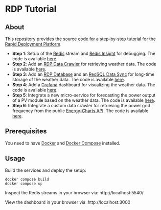 # RDP Tutorial

## About

This repository provides the source code for a step-by-step tutorial for the [Rapid Deployment Platform](https://ait-rdp.github.io/).

+ **Step 1**:
  Setup of the [Redis](https://redis.io/) stream and [Redis Insight](https://redis.io/insight/) for debugging.
  The code is available [here](https://github.com/AIT-RDP/rdp-tutorial/tree/step-1).
+ **Step 2**:
  Add an [RDP Data Crawler](https://ait-rdp.github.io/rdp-data-crawler) for retrieving weather data.
  The code is available [here](https://github.com/AIT-RDP/rdp-tutorial/tree/step-2).
+ **Step 3**:
  Add an [RDP Database](https://ait-rdp.github.io/rdp-database) and an [RedSQL Data Sync](https://ait-rdp.github.io/rdp-redsql) for long-time storage of the weather data.
  The code is available [here](https://github.com/AIT-RDP/rdp-tutorial/tree/step-3).
+ **Step 4**:
  Add a [Grafana](https://grafana.com/oss/grafana/) dashboard for visualizing the weather data.
  The code is available [here](https://github.com/AIT-RDP/rdp-tutorial/tree/step-4).
+ **Step 5**:
  Integrate a new micro-service for forecasting the power output of a PV module based on the weather data.
  The code is available [here](https://github.com/AIT-RDP/rdp-tutorial/tree/step-5).
+ **Step 6**:
  Integrate a custom data crawler for retrieving the power grid frequency from the public [Energy-Charts API](https://api.energy-charts.info/).
  The code is available [here](https://github.com/AIT-RDP/rdp-tutorial/tree/step-6).

## Prerequisites

You need to have [Docker](https://docs.docker.com/) and [Docker Compose](https://docs.docker.com/compose/) installed.

## Usage

Build the services and deploy the setup:
``` shell
docker compose build
docker compose up
```

Inspect the Redis streams in your browser via: http://localhost:5540/

View the dashboard in your browser via: http://localhost:3000
